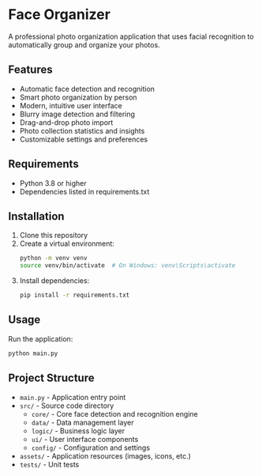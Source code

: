 # Face Organizer

A professional photo organization application that uses facial recognition to automatically group and organize your photos.

## Features

- Automatic face detection and recognition
- Smart photo organization by person
- Modern, intuitive user interface
- Blurry image detection and filtering
- Drag-and-drop photo import
- Photo collection statistics and insights
- Customizable settings and preferences

## Requirements

- Python 3.8 or higher
- Dependencies listed in requirements.txt

## Installation

1. Clone this repository
2. Create a virtual environment:
   ```bash
   python -m venv venv
   source venv/bin/activate  # On Windows: venv\Scripts\activate
   ```
3. Install dependencies:
   ```bash
   pip install -r requirements.txt
   ```

## Usage

Run the application:
```bash
python main.py
```

## Project Structure

- `main.py` - Application entry point
- `src/` - Source code directory
  - `core/` - Core face detection and recognition engine
  - `data/` - Data management layer
  - `logic/` - Business logic layer
  - `ui/` - User interface components
  - `config/` - Configuration and settings
- `assets/` - Application resources (images, icons, etc.)
- `tests/` - Unit tests

